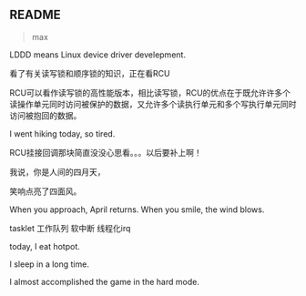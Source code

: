 ## README

>max

LDDD means Linux device driver develepment.

看了有关读写锁和顺序锁的知识，正在看RCU

RCU可以看作读写锁的高性能版本，相比读写锁，RCU的优点在于既允许许多个读操作单元同时访问被保护的数据，又允许多个读执行单元和多个写执行单元同时访问被抱回的数据。

I went hiking today, so tired.

RCU挂接回调那块简直没没心思看。。。以后要补上啊！

我说，你是人间的四月天，

笑响点亮了四面风。

When you approach, April returns.
When you smile, the wind blows.

tasklet 工作队列 软中断 线程化irq

today, I eat hotpot.

I sleep in a long time.

I almost accomplished the game in the hard mode.
